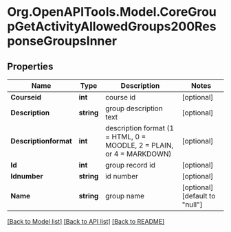 # Org.OpenAPITools.Model.CoreGroupGetActivityAllowedGroups200ResponseGroupsInner

## Properties

Name | Type | Description | Notes
------------ | ------------- | ------------- | -------------
**Courseid** | **int** | course id | [optional] 
**Description** | **string** | group description text | [optional] 
**Descriptionformat** | **int** | description format (1 &#x3D; HTML, 0 &#x3D; MOODLE, 2 &#x3D; PLAIN, or 4 &#x3D; MARKDOWN) | [optional] 
**Id** | **int** | group record id | [optional] 
**Idnumber** | **string** | id number | [optional] 
**Name** | **string** | group name | [optional] [default to "null"]

[[Back to Model list]](../README.md#documentation-for-models) [[Back to API list]](../README.md#documentation-for-api-endpoints) [[Back to README]](../README.md)

